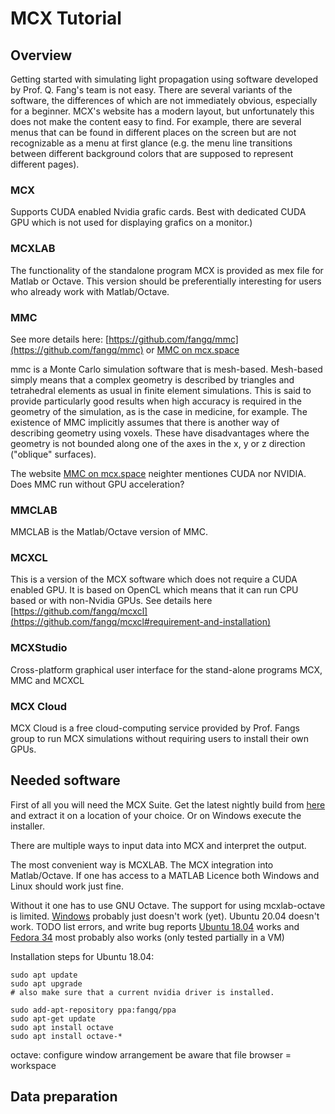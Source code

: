 # MCX Tutorial

## Overview

Getting started with simulating light propagation using software developed by Prof. Q. Fang's team is not easy. There are several variants of the software, the differences of which are not immediately obvious, especially for a beginner. MCX's website has a modern layout, but unfortunately this does not make the content easy to find. For example, there are several menus that can be found in different places on the screen but are not recognizable as a menu at first glance (e.g. the menu line transitions between different background colors that are supposed to represent different pages).

### MCX

Supports CUDA enabled Nvidia grafic cards. Best with dedicated CUDA GPU which is not used for displaying grafics on a monitor.)


### MCXLAB 

The functionality of the standalone program MCX is provided as mex file for Matlab or Octave. This version should be preferentially interesting for users who already work with Matlab/Octave.

### MMC

See more details here: [https://github.com/fangq/mmc](https://github.com/fangq/mmc) or [MMC on mcx.space](http://mcx.space/wiki/index.cgi?MMC)

mmc is a Monte Carlo simulation software that is mesh-based. Mesh-based simply means that a complex geometry is described by triangles and tetrahedral elements as usual in finite element simulations. This is said to provide particularly good results when high accuracy is required in the geometry of the simulation, as is the case in medicine, for example. The existence of MMC implicitly assumes that there is another way of describing geometry using voxels. These have disadvantages where the geometry is not bounded along one of the axes in the x, y or z direction ("oblique" surfaces). 

The website [MMC on mcx.space](http://mcx.space/wiki/index.cgi?MMC) neighter mentiones CUDA nor NVIDIA. Does MMC run without GPU acceleration? 

### MMCLAB

MMCLAB is the Matlab/Octave version of MMC.

### MCXCL

This is a version of the MCX software which does not require a CUDA enabled GPU. It is based on OpenCL which means that it can run CPU based or with non-Nvidia GPUs. See details here [https://github.com/fangq/mcxcl](https://github.com/fangq/mcxcl#requirement-and-installation)
 
### MCXStudio 

Cross-platform graphical user interface for the stand-alone programs MCX, MMC and MCXCL

### MCX Cloud

MCX Cloud is a free cloud-computing service provided by Prof. Fangs group to run MCX simulations without requiring users to install their own GPUs.



## Needed software

First of all you will need the MCX Suite. Get the latest nightly build from [here](http://mcx.space/nightly/) and extract it on a location of your choice. Or on Windows execute the installer.

There are multiple ways to input data into MCX and interpret the output.

The most convenient way is MCXLAB. The MCX integration into Matlab/Octave.
If one has access to a MATLAB Licence both Windows and Linux should work just fine.

Without it one has to use GNU Octave. The support for using mcxlab-octave is limited. [Windows](https://groups.google.com/g/mcx-users/c/ePYOykhcoao) probably just doesn't work (yet).
Ubuntu 20.04 doesn't work. TODO list errors, and write bug reports
[Ubuntu 18.04](https://launchpad.net/~fangq/+archive/ubuntu/ppa) works and [Fedora 34](https://groups.google.com/g/mcx-users/c/5_YZxB6UYAw/m/7dNQnV_kAQAJ) most probably also works (only tested partially in a VM)

Installation steps for Ubuntu 18.04:
```
sudo apt update
sudo apt upgrade
# also make sure that a current nvidia driver is installed.
```

```
sudo add-apt-repository ppa:fangq/ppa
sudo apt-get update
sudo apt install octave
sudo apt install octave-*
```

octave:
configure window arrangement 
be aware that file browser = workspace

## Data preparation

